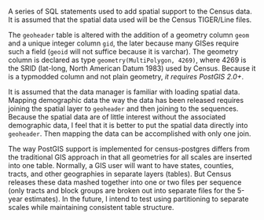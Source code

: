 A series of SQL statements used to add spatial support to the Census data. It is assumed that the spatial data used will be the Census TIGER/Line files.

The `geoheader` table is altered with the addition of a geometry column `geom` and a unique integer column `gid`, the later because many GISes require such a field (`geoid` will not suffice because it is varchar). The geometry column is declared as type `geometry(MultiPolygon, 4269)`, where 4269 is the SRID (lat-long, North American Datum 1983) used by Census. Because it is a typmodded column and not plain geometry, *it requires PostGIS 2.0+*.

It is assumed that the data manager is familiar with loading spatial data. Mapping demographic data the way the data has been released requires joining the spatial layer to `geoheader` and then joining to the sequences. Because the spatial data are of little interest without the associated demographic data, I feel that it is better to put the spatial data directly into `geoheader`. Then mapping the data can be accomplished with only one join.

The way PostGIS support is implemented for census-postgres differs from the traditional GIS approach in that all geometries for all scales are inserted into one table. Normally, a GIS user will want to have states, counties, tracts, and other geographies in separate layers (tables). But Census releases these data mashed together into one or two files per sequence (only tracts and block groups are broken out into separate files for the 5-year estimates). In the future, I intend to test using partitioning to separate scales while maintaining consistent table structure.
